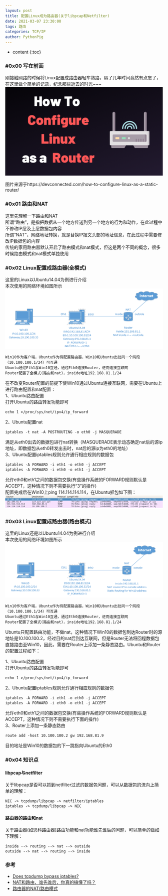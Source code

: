 ```yaml
---
layout: post
title: 配置Linux成为路由器(关于libpcap和Netfilter)
date: 2021-03-07 23:30:00
tags: 路由
categories: TCP/IP
author: PythonPig
---
```

* content
{:toc}

### \#0x00 写在前面
刚接触网路的时候将Linux配置成路由器轻车熟路，隔了几年时间竟然有点忘了，在这里做个简单的记录，纪念那些逝去的时光~~~  
![how to configure linux as a router](https://github.com/PythonPig/PythonPig.github.io/blob/master/images/配置linux成为路由器/how_to_configure_linux_as_a_router.png?raw=true)




图片来源于https://devconnected.com/how-to-configure-linux-as-a-static-router/

### \#0x01 路由和NAT
这里先理解一下路由和NAT  
所谓“路由”，是指把数据从一个地方传送到另一个地方的行为和动作，在此过程中不修改IP层及上层数据包内容  
所谓“NAT”，网络地址转换，就是替换IP报文头部的地址信息，在此过程中需要修改IP数据包的内容  
传统的家用路由器默认开启了路由模式和nat模式，但这是两个不同的概念，很多时候路由模式和nat模式单独使用  

### \#0x02 Linux配置成路由器(全模式)
这里的Linux以Ubuntu14.04为例进行介绍  
本次使用的网络环境如图所示
![network structure 1](https://github.com/PythonPig/PythonPig.github.io/blob/master/images/配置linux成为路由器/network%20structure%201.PNG?raw=true)
```
Win10作为客户端，Ubuntu作为待配置路由器，Win10和Ubuntu出处同一个网段（10.100.100.1/24）可互通
Ubuntu通过Eth1与Win10互通，通过Eth0连接Router，进而连接互联网
Router配置了全模式(路由和nat)，inside地址192.168.81.1/24
```
在不改变Router配置的前提下使Win10通过Ubuntu连接互联网，需要在Ubuntu上进行路由配置和nat配置：  
1、Ubuntu路由配置  
打开Ubuntu的路由转发功能即可
```
echo 1 >/proc/sys/net/ipv4/ip_forward
```
2、Ubuntu配置nat  
```
iptables -t nat -A POSTROUTING -o eth0 -j MASQUERADE
```
满足从eth0出去的数据包进行nat转换（MASQUERADE表示动态确定nat后的源ip地址，即数据包从eth0转发出去时，nat后的源ip为eth0的地址）  
3、Ubuntu配置iptables规则允许通行相应规则的数据包  
```
iptables -A FORWARD -i eth1 -o eth0 -j ACCEPT
iptables -A FORWARD -i eth0 -o eth1 -j ACCEPT
```
允许eth0和eth1之间的数据包交换(有些操作系统的FORWARD规则默认是ACCEPT，这种情况下则不需要执行“3”的操作)  
配置完成后在Win10上ping 114.114.114.114，在Ubuntu抓包如下图：
![wireshark1](https://github.com/PythonPig/PythonPig.github.io/blob/master/images/配置linux成为路由器/wireshark.png?raw=true)

### \#0x03 Linux配置成路由器(路由模式)
这里的Linux还是以Ubuntu14.04为例进行介绍  
本次使用的网络环境如图所示
![network structure 2](https://github.com/PythonPig/PythonPig.github.io/blob/master/images/配置linux成为路由器/network%20structure%202.PNG?raw=true)
```
Win10作为客户端，Ubuntu作为待配置路由器，Win10和Ubuntu出处同一个网段（10.100.100.1/24）可互通
Ubuntu通过Eth1与Win10互通，通过Eth0连接Router，进而连接互联网
Router配置了全模式(路由和nat)，inside地址192.168.81.1/24
```
Ubuntu只配置路由功能，不做nat，这种情况下Win10的数据包到达Router时的源地址是10.100.100.2，经过目的nat后到达互联网，但是Router无法将回程数据包直接路由至Win10，因此，需要在Router上添加一条静态路由。Ubuntu和Router的配置过程如下：  
 
1、Ubuntu路由配置  
打开Ubuntu的路由转发功能即可
```
echo 1 >/proc/sys/net/ipv4/ip_forward
```
2、Ubuntu配置iptables规则允许通行相应规则的数据包  
```
iptables -A FORWARD -i eth1 -o eth0 -j ACCEPT
iptables -A FORWARD -i eth0 -o eth1 -j ACCEPT
```
允许eth0和eth1之间的数据包交换(有些操作系统的FORWARD规则默认是ACCEPT，这种情况下则不需要执行下面的操作)  
3、Router上添加一条静态路由  
```
route add -host 10.100.100.2 gw 192.168.81.9
```
目的地址是Win10的数据包的下一跳指向Ubuntu的Eth0  
### \#0x04 知识点
#### libpcap与netfilter
关于libpcap是否可以抓到netfilter过滤的数据包问题，可以从数据包的流向上简单的理解：
```
NIC -> tcpdump/libpcap -> netfilter/iptables
iptables -> tcpdump/libpcap -> NIC 
```

#### 路由器的路由和nat
关于路由器(如思科路由器)路由功能和nat功能谁先谁后的问题，可以简单的做如下理解：
```
inside --> routing --> nat --> outside
outside --> nat --> routing --> inside
```
### 参考
* [Does tcpdump bypass iptables?](https://superuser.com/questions/925286/does-tcpdump-bypass-iptables)
* [NAT和路由，谁先谁后，你真的搞懂了吗？](https://zhuanlan.zhihu.com/p/49255466)
* [路由器的NAT/路由模式](https://www.jianshu.com/p/c1500b969e64)




